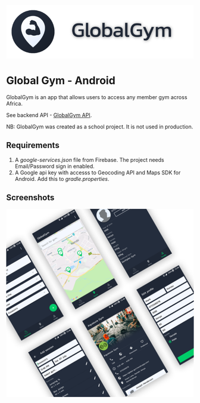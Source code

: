 ![alt text](/images/banner.png "Banner")

# Global Gym - Android
GlobalGym is an app that allows users to access any member gym across Africa.

See backend API - [GlobalGym API](https://github.com/MarkNjunge/GlobalGym-api).

NB: GlobalGym was created as a school project. It is not used in production.

## Requirements
1. A  _google-services.json_ file from Firebase. The project needs Email/Password sign in enabled.
2. A Google api key with accesss to Geocoding API and Maps SDK for Android. Add this to _gradle.properties_.

## Screenshots
![alt text](/images/screenshots.png "Screenshots")
